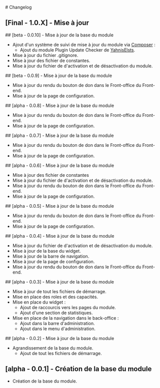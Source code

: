 # Changelog

## [Final - 1.0.X] - Mise à jour

## [beta - 0.0.10] - Mise à jour de la base du module

- Ajout d'un système de suivi de mise à jour du module via [Composer](https://getcomposer.org/) :
    - Ajout du module Plugin Update Checker de [YahnisElsts](https://github.com/YahnisElsts/plugin-update-checker/).
- Mise à jour du fichier .gitignore.
- Mise à jour des fichier de constantes.
- Mise à jour du fichier de d'activation et de désactivation du module.

## [beta - 0.0.9] - Mise à jour de la base du module

- Mise à jour du rendu du bouton de don dans le Front-office du Front-end.
- Mise à jour de la page de configuration.

## [alpha - 0.0.8] - Mise à jour de la base du module

- Mise à jour du rendu du bouton de don dans le Front-office du Front-end.
- Mise à jour de la page de configuration.

## [alpha - 0.0.7] - Mise à jour de la base du module

- Mise à jour du rendu du bouton de don dans le Front-office du Front-end.
- Mise à jour de la page de configuration.

## [alpha - 0.0.6] - Mise à jour de la base du module

- Mise à jour des fichier de constantes
- Mise à jour du fichier de d'activation et de désactivation du module.
- Mise à jour du rendu du bouton de don dans le Front-office du Front-end.
- Mise à jour de la page de configuration.

## [alpha - 0.0.5] - Mise à jour de la base du module

- Mise à jour du rendu du bouton de don dans le Front-office du Front-end.
- Mise à jour de la page de configuration.

## [alpha - 0.0.4] - Mise à jour de la base du module

- Mise à jour du fichier de d'activation et de désactivation du module.
- Mise à jour de la base du widget.
- Mise à jour de la barre de navigation.
- Mise à jour de la page de configuration.
- Mise à jour du rendu du bouton de don dans le Front-office du Front-end.

## [alpha - 0.0.3] - Mise à jour de la base du module

- Mise à jour de tout les fichiers de démarrage.
- Mise en place des roles et des capacités.
- Mise en place du widget :
    - Ajout de raccourcis vers les pages du module.
    - Ajout d'une section de statistiques.
- Mise en place de la navigation dans le back-office :
    - Ajout dans la barre d'administration.
    - Ajout dans le menu d'administration.

## [alpha - 0.0.2] - Mise à jour de la base du module

- Agrandissement de la base du module.
    - Ajout de tout les fichiers de démarrage.

## [alpha - 0.0.1] - Création de la base du module

- Création de la base du module.
